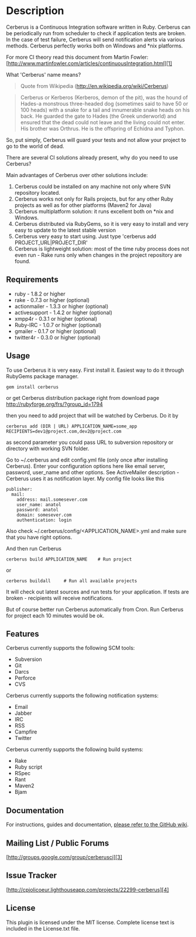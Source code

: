 # Description

Cerberus is a Continuous Integration software written in Ruby. Cerberus can be periodically run from scheduler to check if application tests are broken. In the case of test failure, Cerberus will send notification alerts via various methods. Cerberus perfectly works both on Windows and *nix platforms.

For more CI theory read this document from Martin Fowler: [http://www.martinfowler.com/articles/continuousIntegration.html][1]

What 'Cerberus' name means?
> Quote from Wikipedia (http://en.wikipedia.org/wiki/Cerberus)

> Cerberus or Kerberos (Kerberos, demon of the pit), was the hound of Hades-a monstrous three-headed dog (sometimes said to have 50 or 100 heads) with a snake for a tail and innumerable snake heads on his back.
He guarded the gate to Hades (the Greek underworld) and ensured that the dead could not leave and the living could not enter. His brother was Orthrus. He is the offspring of Echidna and Typhon.

So, put simply, Cerberus will guard your tests and not allow your project to go to the world of dead. 


There are several CI solutions already present, why do you need to use Cerberus?

Main advantages of Cerberus over other solutions include:

1. Cerberus could be installed on any machine not only where SVN repository located.
2. Cerberus works not only for Rails projects, but for any other Ruby projects as well as for other platforms (Maven2 for Java)
3. Cerberus multiplatform solution: it runs excellent both on *nix and Windows.
4. Cerberus distributed via RubyGems, so it is very easy to install and very easy to update to the latest stable version
5. Cerberus very easy to start using. Just type 'cerberus add PROJECT_URL|PROJECT_DIR'
6. Cerberus is lightweight solution: most of the time ruby process does not even run - Rake runs only when changes in the project repository are found.

## Requirements

* ruby - 1.8.2 or higher
* rake - 0.7.3 or higher (optional)
* actionmailer - 1.3.3 or higher (optional)
* activesupport - 1.4.2 or higher (optional)
* xmpp4r - 0.3.1 or higher (optional)
* Ruby-IRC - 1.0.7 or higher (optional)
* gmailer - 0.1.7 or higher (optional)
* twitter4r - 0.3.0 or higher (optional)

## Usage
 
To use Cerberus it is very easy. First install it. Easiest way to do it through RubyGems package manager.

    gem install cerberus

or get Cerberus distribution package right from download page http://rubyforge.org/frs/?group_id=1794

then you need to add project that will be watched by Cerberus. Do it by

    cerberus add (DIR | URL) APPLICATION_NAME=some_app RECIPIENTS=dev1@project.com,dev2@project.com

as second parameter you could pass URL to subversion repository or directory with working SVN folder.

Go to ~/.cerberus and edit config.yml file (only once after installing Cerberus). Enter your configuration options here like email server, password, user_name and other options. See ActiveMailer description - Cerberus uses it as notification layer. My config file looks like this

    publisher:
      mail:
        address: mail.somesever.com
        user_name: anatol
        password: anatol
        domain: somesever.com
        authentication: login

Also check ~/.cerberus/config/<APPLICATION_NAME>.yml and make sure that you have right options.

And then run Cerberus 

    cerberus build APPLICATION_NAME    # Run project

or

    cerberus buildall     # Run all available projects


It will check out latest sources and run tests for your application. If tests are broken - recipients will receive notifications.

But of course better run Cerberus automatically from Cron. Run Cerberus for project each 10 minutes would be ok.

## Features

Cerberus currently supports the following SCM tools: 

  * Subversion
  * Git
  * Darcs
  * Perforce
  * CVS

Cerberus currently supports the following notification systems: 

  * Email
  * Jabber
  * IRC
  * RSS
  * Campfire
  * Twitter

Cerberus currently supports the following build systems: 

  * Rake
  * Ruby script
  * RSpec
  * Rant
  * Maven2
  * Bjam
  

## Documentation

For instructions, guides and documentation, [please refer to the GitHub wiki][2].

## Mailing List / Public Forums

[http://groups.google.com/group/cerberusci][3]

## Issue Tracker

[http://cpjolicoeur.lighthouseapp.com/projects/22299-cerberus][4]

## License

This plugin is licensed under the MIT license. Complete license text
is included in the License.txt file.


[1]:http://www.martinfowler.com/articles/continuousIntegration.html
[2]:http://wiki.github.com/cpjolicoeur/cerberusci
[3]:http://groups.google.com/group/cerberusci
[4]:http://cpjolicoeur.lighthouseapp.com/projects/22299-cerberus
